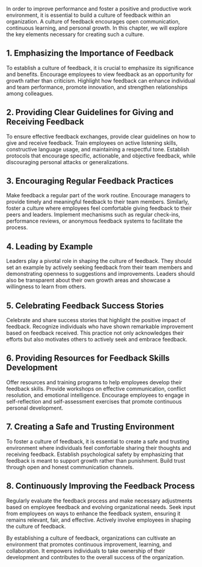 
In order to improve performance and foster a positive and productive work environment, it is essential to build a culture of feedback within an organization. A culture of feedback encourages open communication, continuous learning, and personal growth. In this chapter, we will explore the key elements necessary for creating such a culture.

1\. Emphasizing the Importance of Feedback
-----------------------------------------

To establish a culture of feedback, it is crucial to emphasize its significance and benefits. Encourage employees to view feedback as an opportunity for growth rather than criticism. Highlight how feedback can enhance individual and team performance, promote innovation, and strengthen relationships among colleagues.

2\. Providing Clear Guidelines for Giving and Receiving Feedback
---------------------------------------------------------------

To ensure effective feedback exchanges, provide clear guidelines on how to give and receive feedback. Train employees on active listening skills, constructive language usage, and maintaining a respectful tone. Establish protocols that encourage specific, actionable, and objective feedback, while discouraging personal attacks or generalizations.

3\. Encouraging Regular Feedback Practices
-----------------------------------------

Make feedback a regular part of the work routine. Encourage managers to provide timely and meaningful feedback to their team members. Similarly, foster a culture where employees feel comfortable giving feedback to their peers and leaders. Implement mechanisms such as regular check-ins, performance reviews, or anonymous feedback systems to facilitate the process.

4\. Leading by Example
---------------------

Leaders play a pivotal role in shaping the culture of feedback. They should set an example by actively seeking feedback from their team members and demonstrating openness to suggestions and improvements. Leaders should also be transparent about their own growth areas and showcase a willingness to learn from others.

5\. Celebrating Feedback Success Stories
---------------------------------------

Celebrate and share success stories that highlight the positive impact of feedback. Recognize individuals who have shown remarkable improvement based on feedback received. This practice not only acknowledges their efforts but also motivates others to actively seek and embrace feedback.

6\. Providing Resources for Feedback Skills Development
------------------------------------------------------

Offer resources and training programs to help employees develop their feedback skills. Provide workshops on effective communication, conflict resolution, and emotional intelligence. Encourage employees to engage in self-reflection and self-assessment exercises that promote continuous personal development.

7\. Creating a Safe and Trusting Environment
-------------------------------------------

To foster a culture of feedback, it is essential to create a safe and trusting environment where individuals feel comfortable sharing their thoughts and receiving feedback. Establish psychological safety by emphasizing that feedback is meant to support growth rather than punishment. Build trust through open and honest communication channels.

8\. Continuously Improving the Feedback Process
----------------------------------------------

Regularly evaluate the feedback process and make necessary adjustments based on employee feedback and evolving organizational needs. Seek input from employees on ways to enhance the feedback system, ensuring it remains relevant, fair, and effective. Actively involve employees in shaping the culture of feedback.

By establishing a culture of feedback, organizations can cultivate an environment that promotes continuous improvement, learning, and collaboration. It empowers individuals to take ownership of their development and contributes to the overall success of the organization.
